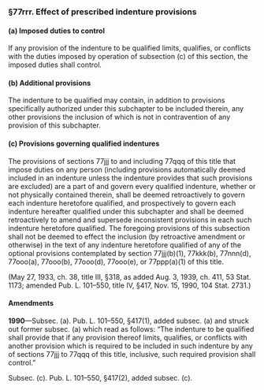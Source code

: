 ### §77rrr. Effect of prescribed indenture provisions ###

#### (a) Imposed duties to control ####

If any provision of the indenture to be qualified limits, qualifies, or conflicts with the duties imposed by operation of subsection (c) of this section, the imposed duties shall control.

#### (b) Additional provisions ####

The indenture to be qualified may contain, in addition to provisions specifically authorized under this subchapter to be included therein, any other provisions the inclusion of which is not in contravention of any provision of this subchapter.

#### (c) Provisions governing qualified indentures ####

The provisions of sections 77jjj to and including 77qqq of this title that impose duties on any person (including provisions automatically deemed included in an indenture unless the indenture provides that such provisions are excluded) are a part of and govern every qualified indenture, whether or not physically contained therein, shall be deemed retroactively to govern each indenture heretofore qualified, and prospectively to govern each indenture hereafter qualified under this subchapter and shall be deemed retroactively to amend and supersede inconsistent provisions in each such indenture heretofore qualified. The foregoing provisions of this subsection shall not be deemed to effect the inclusion (by retroactive amendment or otherwise) in the text of any indenture heretofore qualified of any of the optional provisions contemplated by section 77jjj(b)(1), 77kkk(b), 77nnn(d), 77ooo(a), 77ooo(b), 77ooo(d), 77ooo(e), or 77ppp(a)(1) of this title.

(May 27, 1933, ch. 38, title III, §318, as added Aug. 3, 1939, ch. 411, 53 Stat. 1173; amended Pub. L. 101–550, title IV, §417, Nov. 15, 1990, 104 Stat. 2731.)

#### Amendments ####

**1990**—Subsec. (a). Pub. L. 101–550, §417(1), added subsec. (a) and struck out former subsec. (a) which read as follows: “The indenture to be qualified shall provide that if any provision thereof limits, qualifies, or conflicts with another provision which is required to be included in such indenture by any of sections 77jjj to 77qqq of this title, inclusive, such required provision shall control.”

Subsec. (c). Pub. L. 101–550, §417(2), added subsec. (c).